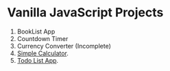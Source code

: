 # Vanilla JavaScript Projects
1. BookList App
2. Countdown Timer
3. Currency Converter (Incomplete)
4. [Simple Calculator](https://simple-calculator-jsc.web.app).
5. [Todo List App](https://todo-app-lis.web.app).
